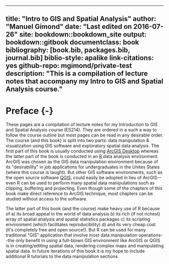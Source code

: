 
--- 
title: "Intro to GIS and Spatial Analysis"
author: "Manuel Gimond"
date: "Last edited on 2016-07-26"
site: bookdown::bookdown_site
output: bookdown::gitbook
documentclass: book
bibliography: [book.bib, packages.bib, journal.bib]
biblio-style: apalike
link-citations: yes
github-repo: mgimond/private-test
description: "This is a compilation of lecture notes that accompany my Intro to GIS and Spatial Analysis course."
---

# Preface {-}

These pages are a compilation of lecture notes for my Introduction to GIS and Spatial Analysis course (ES214). They are ordered in a such a way to follow the course outline but most pages can be read in any desirable order. The course (and this  book) is split into two parts: data manipulation & visualization using GIS software and exploratory spatial data analysis. The first part of this book is usually conducted using [ArcGIS Desktop](http://desktop.arcgis.com) whereas the latter part of the book is conducted in an [R](https://www.r-project.org/) data analysis environment. ArcGIS was chosen as the GIS data manipulation environment because of its "desirability" in job applications for undergraduates in the Unites States (where this course is taught). But other GIS software environments, such as the open source software [QGIS](http://qgis.org), could easily be adopted in lieu of ArcGIS--even R can be used to perform many spatial data manipulations such as clipping, buffering and projecting. Even though some of the chapters of this book make direct reference to ArcGIS technique, most chapters can be studied without access to the software.

The latter part of this book (and the course) make heavy use of R because of a) its broad appeal in the world of data analysis b) its rich (if not richest) array of spatial analysis and spatial statistics  packages c) its scripting environment (which facilitates reproducibility) d) and its very cheap cost (it's completely free and open source!). But R can be used for many traditional "GIS" application that involve most data manipulation operations--the only benefit in using a full-blown GIS environment like ArcGIS or QGIS is in creating/editing spatial data, rendering complex maps and manipulating spatial data. In future iterations of this book it is my hope to include additional R tutorials to the data manipulation sections.



